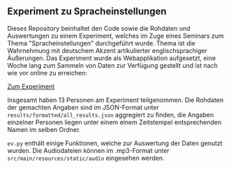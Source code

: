 Experiment zu Spracheinstellungen
---

Dieses Repository beinhaltet den Code sowie die Rohdaten und Auswertungen zu einem Experiment, welches im Zuge eines Seminars zum Thema "Spracheinstellungen" durchgeführt wurde.
Thema ist die Wahrnehmung mit deutschem Akzent artikulierter englischsprachiger Äußerungen.
Das Experiment wurde als Webapplikation aufgesetzt, eine Woche lang zum Sammeln von Daten zur Verfügung gestellt und ist nach wie vor online zu erreichen:

[Zum Experiment](http://138.197.183.98:8080/)

Insgesamt haben 13 Personen am Experiment teilgenommen.
Die Rohdaten der gemachten Angaben sind im JSON-Format unter `results/formatted/all_results.json` aggregiert zu finden, die Angaben einzelner Personen liegen unter einem einem Zeitstempel entsprechenden Namen im selben Ordner.

`ev.py` enthält einige Funktionen, welche zur Auswertung der Daten genutzt wurden.
Die Audiodateien können im .mp3-Format unter `src/main/resources/static/audio` eingesehen werden.

